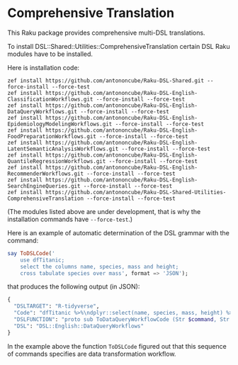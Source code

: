 # Comprehensive Translation

This Raku package provides comprehensive multi-DSL translations.

To install DSL::Shared::Utilities::ComprehensiveTranslation certain DSL Raku modules have to be installed.

Here is installation code:

```shell
zef install https://github.com/antononcube/Raku-DSL-Shared.git --force-install --force-test
zef install https://github.com/antononcube/Raku-DSL-English-ClassificationWorkflows.git --force-install --force-test
zef install https://github.com/antononcube/Raku-DSL-English-DataQueryWorkflows.git --force-install --force-test
zef install https://github.com/antononcube/Raku-DSL-English-EpidemiologyModelingWorkflows.git --force-install --force-test
zef install https://github.com/antononcube/Raku-DSL-English-FoodPreparationWorkflows.git --force-install --force-test
zef install https://github.com/antononcube/Raku-DSL-English-LatentSemanticAnalysisWorkflows.git --force-install --force-test
zef install https://github.com/antononcube/Raku-DSL-English-QuantileRegressionWorkflows.git --force-install --force-test
zef install https://github.com/antononcube/Raku-DSL-English-RecommenderWorkflows.git --force-install --force-test
zef install https://github.com/antononcube/Raku-DSL-English-SearchEngineQueries.git --force-install --force-test
zef install https://github.com/antononcube/Raku-DSL-Shared-Utilities-ComprehensiveTranslation --force-install --force-test
```

(The modules listed above are under development, that is why the installation commands have `--force-test`.)

Here is an example of automatic determination of the DSL grammar with the command:

```raku
say ToDSLCode('
    use dfTitanic;
    select the columns name, species, mass and height;
    cross tabulate species over mass', format => 'JSON');
```

that produces the following output (in JSON):

```raku
{
  "DSLTARGET": "R-tidyverse",
  "Code": "dfTitanic %>%\ndplyr::select(name, species, mass, height) %>%\n(function(x) as.data.frame(xtabs( formula = mass ~ species, data = x ), stringsAsFactors=FALSE ))",
  "DSLFUNCTION": "proto sub ToDataQueryWorkflowCode (Str $command, Str $target = \"tidyverse\") {*}",
  "DSL": "DSL::English::DataQueryWorkflows"
}
```

In the example above the function `ToDSLCode` figured out that this sequence of commands specifies are data transformation workflow.